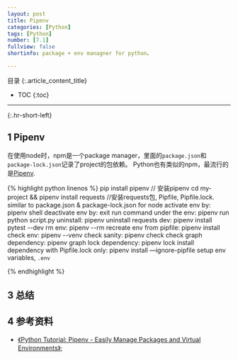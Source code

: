 ```yaml
---
layout: post
title: Pipenv
categories: [Python]
tags: [Python]
number: [7.1]
fullview: false
shortinfo: package + env managner for python。

---
```

目录
{:.article_content_title}


* TOC
{:toc}

---
{:.hr-short-left}

## 1 Pipenv ##

在使用node时，npm是一个package manager，里面的`package.json`和`package-lock.json`记录了project的包依赖。
Python也有类似的npm，最流行的是[Pipenv](https://github.com/pypa/pipenv).

{% highlight python linenos %}
pip install pipenv // 安装pipenv
cd my-project && pipenv install requests //安装requests包, Pipfile, Pipfile.lock. similar to package.json & package-lock.json for node
activate env by: pipenv shell
deactivate env by: exit
run command under the env: pipenv run python script.py
uninstall: pipenv uninstall requests
dev: pipenv install pytest --dev
rm env: pipenv --rm
recreate env from pipfile: pipenv install
check env: pipenv --venv
check sanity: pipenv check
check graph dependency: pipenv graph
lock dependency: pipenv lock
install dependency with Pipfile.lock only: pipenv install —ignore-pipfile
setup env variables, `.env`

{% endhighlight %}


## 3 总结 ##


## 4 参考资料 ##
- [《Python Tutorial: Pipenv - Easily Manage Packages and Virtual Environments》](https://www.youtube.com/watch?v=zDYL22QNiWk);






